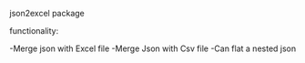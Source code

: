 json2excel package

functionality:

-Merge json with Excel file
-Merge Json with Csv file
-Can flat a nested json
